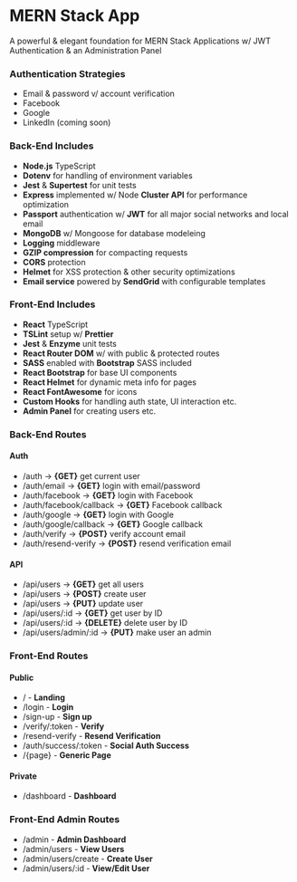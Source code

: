 # MERN Stack App

A powerful & elegant foundation for MERN Stack Applications w/ JWT Authentication & an Administration Panel

### Authentication Strategies

- Email & password v/ account verification
- Facebook
- Google
- LinkedIn (coming soon)

### Back-End Includes

- **Node.js** TypeScript
- **Dotenv** for handling of environment variables
- **Jest** & **Supertest** for unit tests
- **Express** implemented w/ Node **Cluster API** for performance optimization
- **Passport** authentication w/ **JWT** for all major social networks and local email
- **MongoDB** w/ Mongoose for database modeleing
- **Logging** middleware
- **GZIP compression** for compacting requests
- **CORS** protection
- **Helmet** for XSS protection & other security optimizations
- **Email service** powered by **SendGrid** with configurable templates

### Front-End Includes

- **React** TypeScript
- **TSLint** setup w/ **Prettier**
- **Jest** & **Enzyme** unit tests
- **React Router DOM** w/ with public & protected routes
- **SASS** enabled with **Bootstrap** SASS included
- **React Bootstrap** for base UI components
- **React Helmet** for dynamic meta info for pages
- **React FontAwesome** for icons
- **Custom Hooks** for handling auth state, UI interaction etc.
- **Admin Panel** for creating users etc.

### Back-End Routes

#### Auth

- /auth -> **{GET}** get current user
- /auth/email -> **{GET}** login with email/password
- /auth/facebook -> **{GET}** login with Facebook
- /auth/facebook/callback -> **{GET}** Facebook callback
- /auth/google -> **{GET}** login with Google
- /auth/google/callback -> **{GET}** Google callback
- /auth/verify -> **{POST}** verify account email
- /auth/resend-verify -> **{POST}** resend verification email

#### API

- /api/users -> **{GET}** get all users
- /api/users -> **{POST}** create user
- /api/users -> **{PUT}** update user
- /api/users/:id -> **{GET}** get user by ID
- /api/users/:id -> **{DELETE}** delete user by ID
- /api/users/admin/:id -> **{PUT}** make user an admin

### Front-End Routes

#### Public

- / - **Landing**
- /login - **Login**
- /sign-up - **Sign up**
- /verify/:token - **Verify**
- /resend-verify - **Resend Verification**
- /auth/success/:token - **Social Auth Success**
- /{page} - **Generic Page**

#### Private

- /dashboard - **Dashboard**

### Front-End Admin Routes

- /admin - **Admin Dashboard**
- /admin/users - **View Users**
- /admin/users/create - **Create User**
- /admin/users/:id - **View/Edit User**
